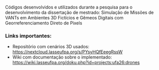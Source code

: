 Códigos desenvolvidos e utilizados durante a pesquisa para o desenvolvimento da dissertação de mestrado:
Simulação de Missões de VANTs em Ambientes 3D Fictícios e Gêmeos Digitais com Georreferenciamento Direto de Pixels

### Links importantes:
* Repositório com cenários 3D usados: https://nextcloud.lasseufpa.org/s/PYsyHQfEeegRssW
* Wiki com documentação sobre o implementado: https://wiki.lasseufpa.org/doku.php?id=projects:ufa26:drones

